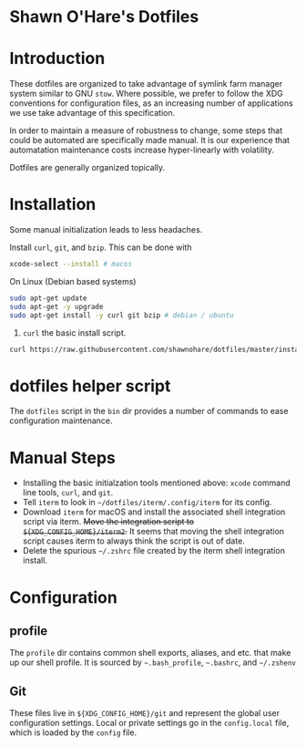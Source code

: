# Shawn O'Hare's Dotfiles

# Introduction

These dotfiles are organized to take advantage of symlink
farm manager system similar to GNU `stow`.  Where possible, we prefer
to follow the XDG conventions for configuration files, as an increasing
number of applications we use take advantage of this specification. 

In order to maintain a measure of robustness to change, some steps that could
be automated are specifically made manual. It is our experience that
automatation maintenance costs increase hyper-linearly with volatility.

Dotfiles are generally organized topically.

# Installation

Some manual initialization leads to less headaches.

Install `curl`, `git`, and `bzip`.  This can be done with
```bash
xcode-select --install # macos
```
On Linux (Debian based systems) 

```bash
sudo apt-get update
sudo apt-get -y upgrade 
sudo apt-get install -y curl git bzip # debian / ubuntu
```

1. `curl` the basic install script.
```bash
curl https://raw.githubusercontent.com/shawnohare/dotfiles/master/install | bash
```

# dotfiles helper script

The `dotfiles` script in the `bin` dir provides a number of commands to ease
configuration maintenance.

# Manual Steps

- Installing the basic initialzation tools mentioned above: `xcode` command
  line tools, `curl`, and `git`.
- Tell `iterm` to look in `~/dotfiles/iterm/.config/iterm` for its config.
- Download `iterm` for macOS and install the associated shell integration
  script via iterm.  ~~Move the integration script to `${XDG_CONFIG_HOME}/iterm2`.~~
  It seems that moving the shell integration script causes iterm to always
  think the script is out of date.
- Delete the spurious `~/.zshrc` file created by the iterm shell integration install.

# Configuration

## profile

The `profile` dir contains common shell exports, aliases, and etc. that make
up our shell profile. It is sourced by `~.bash_profile`, `~.bashrc`, and
`~/.zshenv`

## Git

These files live in `${XDG_CONFIG_HOME}/git` and represent the global
user configuration settings.  Local or private settings go in the
`config.local` file, which is loaded by the `config` file.
